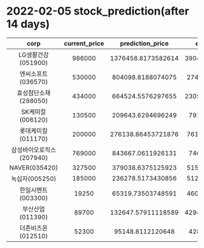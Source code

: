 # 2022-02-05 stock_prediction(after 14 days)

|   corp   |   current_price   |   prediction_price   |   expected_profit   |
|:--------:|:-----------------:|:--------------------:|:-------------------:|
|LG생활건강(051900)|986000|1376458.8173582614|390458.81735826144|
|엔씨소프트(036570)|530000|804098.8188074075|274098.8188074075|
|효성첨단소재(298050)|434000|664524.5576297655|230524.55762976548|
|SK케미칼(006120)|130500|209643.6294696249|79143.6294696249|
|롯데케미칼(011170)|200000|276138.86453721876|76138.86453721876|
|삼성바이오로직스(207940)|769000|843667.0611926131|74667.0611926131|
|NAVER(035420)|327500|379038.6375125923|51538.63751259231|
|녹십자(005250)|185000|236278.5173430856|51278.51734308561|
|한일시멘트(003300)|19250|65319.73503748591|46069.73503748591|
|부산산업(011390)|89700|132647.57911118589|42947.579111185885|
|더존비즈온(012510)|52300|95148.8112120648|42848.8112120648|

